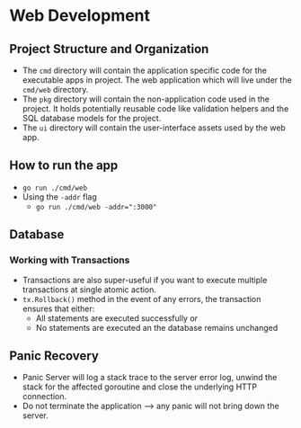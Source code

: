 # Web Development

## Project Structure and Organization
- The `cmd` directory will contain the application specific code for the executable apps in project. The web application which will live under the `cmd/web` directory.
- The `pkg` directory will contain the non-application code used in the project. It holds potentially reusable code like validation helpers and the SQL database models for the project.
- The `ui` directory will contain the user-interface assets used by the web app.

## How to run the app
- `go run ./cmd/web`
- Using the `-addr` flag
  - `go run ./cmd/web -addr=":3000"`

## Database
### Working with Transactions
- Transactions are also super-useful if you want to execute multiple transactions at single atomic action.
- `tx.Rollback()` method in the event of any errors, the transaction ensures that either:
  - All statements are executed successfully or
  - No statements are executed an the database remains unchanged

## Panic Recovery
- Panic Server will log a stack trace to the server error log, unwind the stack for the affected goroutine and close the underlying HTTP connection.
- Do not terminate the application --> any panic will not bring down the server.